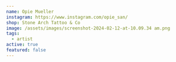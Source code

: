 ```yaml
---
name: Opie Mueller
instagram: https://www.instagram.com/opie_san/
shop: Stone Arch Tattoo & Co
image: /assets/images/screenshot-2024-02-12-at-10.09.34 am.png
tags:
  - artist
active: true
featured: false
---
```

